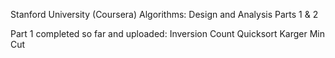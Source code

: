 Stanford University (Coursera)
Algorithms: Design and Analysis Parts 1 & 2

Part 1 completed so far and uploaded:
Inversion Count
Quicksort
Karger Min Cut

